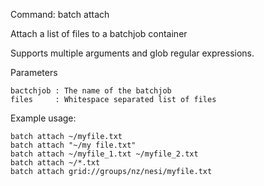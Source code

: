 Command: batch attach <batchjob> <files>

Attach a list of files to a batchjob container

Supports multiple arguments and glob regular expressions.

Parameters

    bactchjob : The name of the batchjob
    files     : Whitespace separated list of files

Example usage:

    batch attach ~/myfile.txt
    batch attach "~/my file.txt"
    batch attach ~/myfile_1.txt ~/myfile_2.txt
    batch attach ~/*.txt
    batch attach grid://groups/nz/nesi/myfile.txt
 
